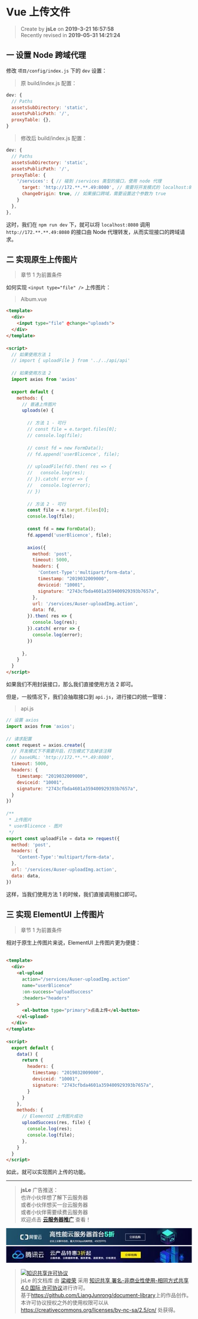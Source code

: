 Vue 上传文件
===

> Create by **jsLe** on **2019-3-21 16:57:58**  
> Recently revised in **2019-05-31 14:21:24**

## 一 设置 Node 跨域代理

修改 `项目/config/index.js` 下的 `dev` 设置：

> 原 build/index.js 配置：

```js
dev: {
  // Paths
  assetsSubDirectory: 'static',
  assetsPublicPath: '/',
  proxyTable: {},
}
```

> 修改后 build/index.js 配置：

```js
dev: {
  // Paths
  assetsSubDirectory: 'static',
  assetsPublicPath: '/',
  proxyTable: {
    '/services': { // 碰到 /services 类型的接口，使用 node 代理
      target: 'http://172.**.**.49:8080', // 需要将开发模式的 localhost:8080 代理到哪个接口
      changeOrigin: true, // 如果接口跨域，需要设置这个参数为 true
    }
  },
},
```

这时，我们在 `npm run dev` 下，就可以将 `localhost:8080` 调用 `http://172.**.**.49:8080` 的接口由 Node 代理转发，从而实现接口的跨域请求。

## 二 实现原生上传图片

> 章节 1 为前置条件

如何实现 `<input type="file" />` 上传图片：

> Album.vue

```html
<template>
  <div>
    <input type="file" @change="uploads">
  </div>
</template>

<script>
  // 如果使用方法 1
  // import { uploadFile } from '../../api/api'
  
  // 如果使用方法 2
  import axios from 'axios'
  
  export default {
    methods: {
      // 普通上传图片
      uploads(e) {

        // 方法 1 - 可行
        // const file = e.target.files[0];
        // console.log(file);
        
        // const fd = new FormData();
        // fd.append('userBlicence', file);

        // uploadFile(fd).then( res => {
        //   console.log(res);
        // }).catch( error => {
        //   console.log(error);
        // })

        // 方法 2 - 可行
        const file = e.target.files[0];
        console.log(file);
        
        const fd = new FormData();
        fd.append('userBlicence', file);

        axios({
          method: 'post',
          timeout: 5000,
          headers: {
            'Content-Type':'multipart/form-data',
            timestamp: "2019032009000",
            deviceid: "10001",
            signature: "2743cfbda4601a359400929393b7657a",
          },
          url: '/services/Auser-uploadImg.action',
          data: fd,
        }).then( res => {
          console.log(res);
        }).catch( error => {
          console.log(error);
        })

      },
    }
  }
</script>
```

如果我们不用封装接口，那么我们直接使用方法 2 即可。

但是，一般情况下，我们会抽取接口到 `api.js`，进行接口的统一管理：

> api.js

```js
// 设置 axios
import axios from 'axios';

// 请求配置
const request = axios.create({
  // 开发模式下不需要开启，打包模式下去掉该注释
  // baseURL: 'http://172.**.**.49:8080',
  timeout: 5000,
  headers: {
    timestamp: "2019032009000",
    deviceid: "10001",
    signature: "2743cfbda4601a359400929393b7657a",
  }
})

/**
 * 上传图片
 * userBlicence - 图片
 */
export const uploadFile = data => request({
  method: 'post',
  headers: {
    'Content-Type':'multipart/form-data',
  },
  url: '/services/Auser-uploadImg.action',
  data: data,
})
```

这样，当我们使用方法 1 的时候，我们直接调用接口即可。

## 三 实现 ElementUI 上传图片

> 章节 1 为前置条件

相对于原生上传图片来说，ElementUI 上传图片更为便捷：

```html

<template>
  <div>
    <el-upload
      action="/services/Auser-uploadImg.action"
      name="userBlicence"
      :on-success="uploadSuccess"
      :headers="headers"
    >
      <el-button type="primary">点击上传</el-button>
    </el-upload>
  </div>
</template>

<script>
  export default {
    data() {
      return {
        headers: {
          timestamp: "2019032009000",
          deviceid: "10001",
          signature: "2743cfbda4601a359400929393b7657a",
        }
      }
    },
    methods: {
      // ElementUI 上传图片成功
      uploadSuccess(res, file) {
        console.log(res);
        console.log(file);
      },
    }
  }
</script>
```

如此，就可以实现图片上传的功能。

---

> **jsLe** 广告推送：  
> 也许小伙伴想了解下云服务器  
> 或者小伙伴想买一台云服务器  
> 或者小伙伴需要续费云服务器  
> 欢迎点击 **[云服务器推广](https://github.com/LiangJunrong/document-library/blob/master/other-library/Monologue/%E7%A8%B3%E9%A3%9F%E8%89%B0%E9%9A%BE.md)** 查看！

[![图](../../public-repertory/img/z-small-seek-ali-3.jpg)](https://promotion.aliyun.com/ntms/act/qwbk.html?userCode=w7hismrh)
[![图](../../public-repertory/img/z-small-seek-tencent-2.jpg)](https://cloud.tencent.com/redirect.php?redirect=1014&cps_key=49f647c99fce1a9f0b4e1eeb1be484c9&from=console)

> <a rel="license" href="http://creativecommons.org/licenses/by-nc-sa/4.0/"><img alt="知识共享许可协议" style="border-width:0" src="https://i.creativecommons.org/l/by-nc-sa/4.0/88x31.png" /></a><br /><span xmlns:dct="http://purl.org/dc/terms/" property="dct:title">jsLe 的文档库</span> 由 <a xmlns:cc="http://creativecommons.org/ns#" href="https://github.com/LiangJunrong/document-library" property="cc:attributionName" rel="cc:attributionURL">梁峻荣</a> 采用 <a rel="license" href="http://creativecommons.org/licenses/by-nc-sa/4.0/">知识共享 署名-非商业性使用-相同方式共享 4.0 国际 许可协议</a>进行许可。<br />基于<a xmlns:dct="http://purl.org/dc/terms/" href="https://github.com/LiangJunrong/document-library" rel="dct:source">https://github.com/LiangJunrong/document-library</a>上的作品创作。<br />本许可协议授权之外的使用权限可以从 <a xmlns:cc="http://creativecommons.org/ns#" href="https://creativecommons.org/licenses/by-nc-sa/2.5/cn/" rel="cc:morePermissions">https://creativecommons.org/licenses/by-nc-sa/2.5/cn/</a> 处获得。